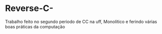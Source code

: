 # Reverse-C-
Trabalho feito no segundo periodo de CC na uff, Monolítico e ferindo várias boas práticas da computação
